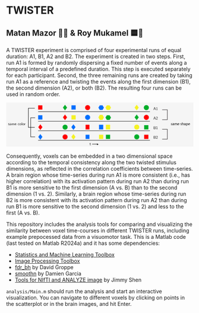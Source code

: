 # TWISTER

## Matan Mazor 🤚🔴 & Roy Mukamel 🟦🦶

A TWISTER experiment is comprised of four experimental runs of equal duration: A1, B1, A2 and B2. The experiment is created in two steps. First, run A1 is formed by randomly dispersing a fixed number of events along a temporal interval of a predefined duration. This step is executed separately for each participant. Second, the three remaining runs are created by taking run A1 as a reference and twisting the events along the first dimension (B1), the second dimension (A2), or both (B2). The resulting four runs can be used in random order. 

![figure](/figure1Cropped.png)

Consequently, voxels can be embedded in a two dimensional space according to the temporal consistency along the two twisted stimulus dimensions, as reflected in the correlation coefficients between time-series. A brain region whose time-series during run A1 is more consistent (i.e., has higher correlation) with its activation pattern during run A2 than during run B1 is more sensitive to the first dimension (A vs. B) than to the second dimension (1 vs. 2). Similarly, a brain region whose time-series during run B2 is more consistent with its activation pattern during run A2 than during run B1 is more sensitive to the second dimension (1 vs. 2) and less to the first (A vs. B).

This repository includes the analysis tools for comparing and visualizing the similarity between voxel time-courses in different TWISTER runs, including example prepocessed data from a visuomotor task. 
This is a Matlab code  (last tested on Matlab R2024a) and it has some dependencies:

- [Statistics and Machine Learning Toolbox](https://uk.mathworks.com/products/statistics.html)
- [Image Processing Toolbox](https://uk.mathworks.com/products/image-processing.html)
- [fdr_bh](https://www.mathworks.com/matlabcentral/fileexchange/27418-fdr_bh) by David Groppe
- [smoothn](https://uk.mathworks.com/matlabcentral/fileexchange/25634-smoothn) by Damien Garcia
- [Tools for NIfTI and ANALYZE image](https://uk.mathworks.com/matlabcentral/fileexchange/8797-tools-for-nifti-and-analyze-image) by Jimmy Shen

`analysis/Main.m` should run the analysis and start an interactive visualization. You can navigate to different voxels by clicking on points in the scatterplot or in the brain images, and hit Enter.
